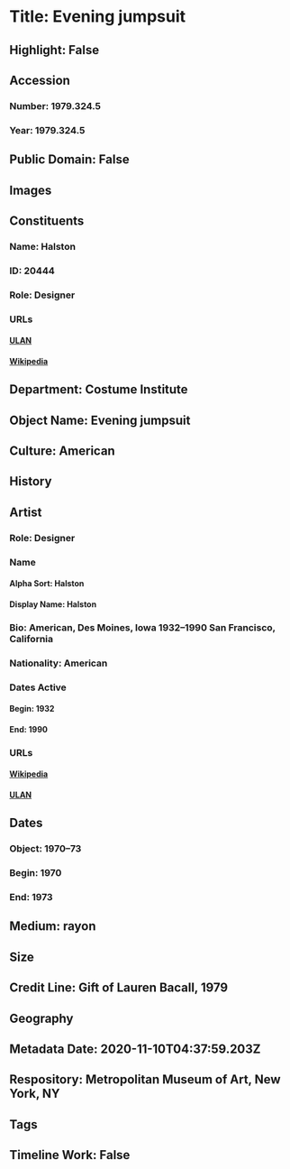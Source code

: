 # Title: Evening jumpsuit
## Highlight: False
## Accession
### Number: 1979.324.5
### Year: 1979.324.5
## Public Domain: False
## Images
## Constituents
### Name: Halston
### ID: 20444
### Role: Designer
### URLs
#### [ULAN](http://vocab.getty.edu/page/ulan/500331835)
#### [Wikipedia](https://www.wikidata.org/wiki/Q456243)
## Department: Costume Institute
## Object Name: Evening jumpsuit
## Culture: American
## History
## Artist
### Role: Designer
### Name
#### Alpha Sort: Halston
#### Display Name: Halston
### Bio: American, Des Moines, Iowa 1932–1990 San Francisco, California
### Nationality: American
### Dates Active
#### Begin: 1932
#### End: 1990
### URLs
#### [Wikipedia](https://www.wikidata.org/wiki/Q456243)
#### [ULAN](http://vocab.getty.edu/page/ulan/500331835)
## Dates
### Object: 1970–73
### Begin: 1970
### End: 1973
## Medium: rayon
## Size
## Credit Line: Gift of Lauren Bacall, 1979
## Geography
## Metadata Date: 2020-11-10T04:37:59.203Z
## Respository: Metropolitan Museum of Art, New York, NY
## Tags
## Timeline Work: False
